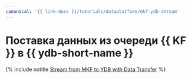 ```yaml
---
canonical: '{{ link-docs }}/tutorials/dataplatform/mkf-ydb-stream'
---
```


# Поставка данных из очереди {{ KF }} в {{ ydb-short-name }}

{% include notitle [Stream from MKF to YDB with Data Transfer](../../_tutorials/dataplatform/data-transfer-mkf-ydb.md) %}
